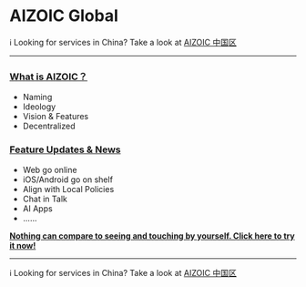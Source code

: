 # AIZOIC Global

ℹ Looking for services in China? Take a look at [AIZOIC 中国区](https://github.com/aizoic/cn/)

---

### [**What is AIZOIC？**](./home.md)

- Naming
- Ideology
- Vision & Features
- Decentralized

### [**Feature Updates &amp; News**](./news.md)

- Web go online
- iOS/Android go on shelf
- Align with Local Policies
- Chat in Talk
- AI Apps
- ......

[**Nothing can compare to seeing and touching by yourself. Click here to try it now!**](https://u.aizoi.cc)

---

ℹ Looking for services in China? Take a look at [AIZOIC 中国区](https://github.com/aizoic/cn/)
